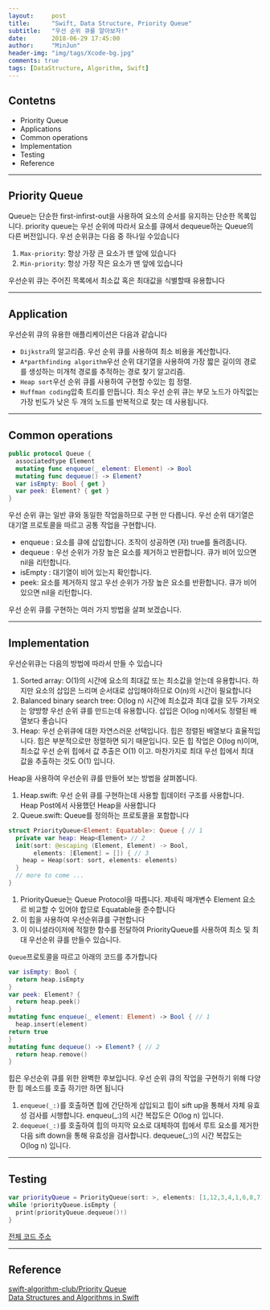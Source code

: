 ```yaml
---
layout:     post
title:      "Swift, Data Structure, Priority Queue"
subtitle:   "우선 순위 큐를 알아보자!"
date:       2018-06-29 17:45:00
author:     "MinJun"
header-img: "img/tags/Xcode-bg.jpg"
comments: true 
tags: [DataStructure, Algorithm, Swift]
---
```


## Contetns 

- Priority Queue
- Applications
- Common operations 
- Implementation
- Testing 
- Reference

---

## Priority Queue 

Queue는 단순한 first-infirst-out을 사용하여 요소의 순서를 유지하는 단순한 목록입니다. priority queue는 우선 순위에 따라서 요소를 큐에서 dequeue하는 Queue의 다른 버전입니다. 우선 순위큐는 다음 중 하나일 수있습니다

1. `Max-priority`: 항상 가장 큰 요소가 맨 앞에 있습니다
2. `Min-priority`: 항상 가장 작은 요소가 맨 앞에 있습니다 

우선순위 큐는 주어진 목록에서 최소값 혹은 최대값을 식별할때 유용합니다

---

## Application 

우선순위 큐의 유용한 애플리케이션은 다음과 같습니다

- `Dijkstra`의 알고리즘. 우선 순위 큐를 사용하여 최소 비용을 계산합니다.
- `A*parthfinding algorithm`우선 순위 대기열을 사용하여 가장 짧은 길이의 경로를 생성하는 미개척 경로를 추적하는 경로 찾기 알고리즘.
- `Heap sort`우선 순위 큐를 사용하여 구현할 수있는 힙 정렬.
- `Huffman coding`압축 트리를 만듭니다. 최소 우선 순위 큐는 부모 노드가 아직없는 가장 빈도가 낮은 두 개의 노드를 반복적으로 찾는 데 사용됩니다.

---

## Common operations 

```swift
public protocol Queue {
  associatedtype Element
  mutating func enqueue(_ element: Element) -> Bool
  mutating func dequeue() -> Element?
  var isEmpty: Bool { get }
  var peek: Element? { get }
}
```

우선 순위 큐는 일반 큐와 동일한 작업을하므로 구현 만 다릅니다.
우선 순위 대기열은 대기열 프로토콜을 따르고 공통 작업을 구현합니다.

- enqueue : 요소를 큐에 삽입합니다. 조작이 성공하면 (자) true를 돌려줍니다.
- dequeue : 우선 순위가 가장 높은 요소를 제거하고 반환합니다. 큐가 비어 있으면 nil을 리턴합니다.
- isEmpty : 대기열이 비어 있는지 확인합니다.
- peek: 요소를 제거하지 않고 우선 순위가 가장 높은 요소를 반환합니다. 큐가 비어 있으면 nil을 리턴합니다.

우선 순위 큐를 구현하는 여러 가지 방법을 살펴 보겠습니다.

---

## Implementation 

우선순위큐는 다음의 방법에 따라서 만들 수 있습니다 

1. Sorted array: O(1)의 시간에 요소의 최대값 또는 최소값을 얻는데 유용합니다. 하지만 요소의 삽입은 느리며 순서대로 삽입해야하므로 O(n)의 시간이 필요합니다
2. Balanced binary search tree: O(log n) 시간에 최소값과 최대 값을 모두 가져오는 양방향 우선 순위 큐를 만드는데 유용합니다. 삽입은 O(log n)에서도 정렬된 배열보다 좋습니다
3. Heap: 우선 순위큐에 대한 자연스러운 선택입니다. 힙은 정렬된 배열보다 효율적입니다. 힙은 부분적으로만 정렬하면 되기 때문입니다. 모든 힙 작업은 O(log n)이며, 최소값 우선 순위 힙에서 값 추출은 O(1) 이고. 마찬가지로 최대 우선 힙에서 최대 값을 추출하는 것도 O(1) 입니다.

Heap을 사용하여 우선순위 큐를 만들어 보는 방법을 살펴봅니다. 

1. Heap.swift: 우선 순위 큐를 구현하는데 사용할 힙데이터 구조를 사용합니다. Heap Post에서 사용했던 Heap을 사용합니다
2. Queue.swift: Queue를 정의하는 프로토콜을 포함합니다

```swift
struct PriorityQueue<Element: Equatable>: Queue { // 1
  private var heap: Heap<Element> // 2
  init(sort: @escaping (Element, Element) -> Bool,
       elements: [Element] = []) { // 3
    heap = Heap(sort: sort, elements: elements)
  }
  // more to come ...
}
```


1. PriorityQueue는 Queue Protocol을 따릅니다. 제네릭 매개변수 Element 요소르 비교할 수 있어야 합므로 Equatable을 준수합니다
2. 이 힙을 사용하여 우선순위큐를 구현합니다
3. 이 이니셜라이저에 적절한 함수를 전달하여 PriorityQueue를 사용하여 최소 및 최대 우선순위 큐를 만들수 있습니다.

`Queue`프로토콜을 따르고 아래의 코드를 추가합니다

```swift
var isEmpty: Bool {
  return heap.isEmpty
}
var peek: Element? {
  return heap.peek()
}
mutating func enqueue(_ element: Element) -> Bool { // 1
  heap.insert(element)
return true
}
mutating func dequeue() -> Element? { // 2
  return heap.remove()
}
```

힙은 우선순위 큐를 위한 완벽한 후보입니다. 우선 순위 큐의 작업을 구현하기 위해 다양한 힙 메소드를 호출 하기만 하면 됩니다

1. `enqueue(_:)`를 호출하면 힙에 간단하게 삽입되고 힙이 sift up을 통해서 자체 유효성 검사를 시행합니다. enqueu(_:)의 시간 복잡도은 O(log n) 입니다.
2. `dequeue(_:)`를 호출하여 힙의 마지막 요소로 대체하여 힙에서 루트 요소를 제거한다음 sift down을 통해 유효성을 검사합니다. dequeue(_:)의 시간 복잡도는 O(log n) 입니다.

---

## Testing 

```swift
var priorityQueue = PriorityQueue(sort: >, elements: [1,12,3,4,1,6,8,7])
while !priorityQueue.isEmpty {
  print(priorityQueue.dequeue()!)
}
```

[전체 코드 주소](https://github.com/devminjun/DataStructure)

---


## Reference 

[swift-algorithm-club/Priority Queue](https://github.com/raywenderlich/swift-algorithm-club/tree/master/Priority%20Queue)<br>
[Data Structures and Algorithms in Swift](https://store.raywenderlich.com/products/data-structures-and-algorithms-in-swift)<br>
